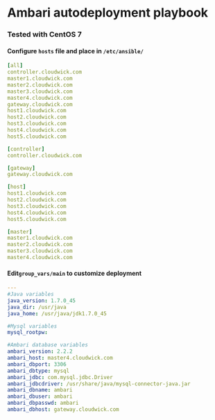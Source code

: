 # Ambari autodeployment playbook
### Tested with CentOS 7

#### Configure `hosts` file and place in `/etc/ansible/`
```yml
[all]
controller.cloudwick.com
master1.cloudwick.com
master2.cloudwick.com
master3.cloudwick.com
master4.cloudwick.com
gateway.cloudwick.com
host1.cloudwick.com
host2.cloudwick.com
host3.cloudwick.com
host4.cloudwick.com
host5.cloudwick.com

[controller]
controller.cloudwick.com

[gateway]
gateway.cloudwick.com

[host]
host1.cloudwick.com
host2.cloudwick.com
host3.cloudwick.com
host4.cloudwick.com
host5.cloudwick.com

[master]
master1.cloudwick.com
master2.cloudwick.com
master3.cloudwick.com
master4.cloudwick.com

```


#### Edit`group_vars/main` to customize deployment

```yml
---
#Java variables
java_version: 1.7.0_45
java_dir: /usr/java
java_home: /usr/java/jdk1.7.0_45

#Mysql variables
mysql_rootpw:

#Ambari database variables
ambari_version: 2.2.2
ambari_host: master4.cloudwick.com
ambari_dbport: 3306
ambari_dbtype: mysql
ambari_jdbc: com.mysql.jdbc.Driver
ambari_jdbcdriver: /usr/share/java/mysql-connector-java.jar
ambari_dbname: ambari
ambari_dbuser: ambari
ambari_dbpasswd: ambari
ambari_dbhost: gateway.cloudwick.com

```
